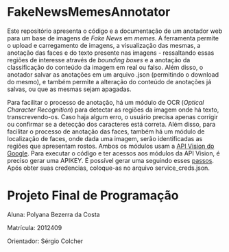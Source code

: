 # FakeNewsMemesAnnotator
Este repositório apresenta o código e a documentação de um anotador web para um base de imagens de *Fake News* em *memes*. A ferramenta permite o upload e carregamento de imagens, a visualização das mesmas, a anotação das faces e do texto presente nas imagens - ressaltando essas regiões de interesse através de *bounding boxes* e a anotação da classificação do conteúdo da imagem em real ou falso. Além disso, o anotador salvar as anotações em um arquivo .json (permitindo o download do mesmo), e também permite a alteração do conteúdo de anotações já salvas, ou que as mesmas sejam apagadas.

Para facilitar o processo de anotação, há um módulo de OCR (*Optical Character Recognition*) para detectar as regiões da imagem onde há texto, transcrevendo-os. Caso haja algum erro, o usuário precisa apenas corrigir ou confirmar se a detecção dos caracteres está correta. Além disso, para facilitar o processo de anotação das faces, também há um módulo de localização de faces, onde dada uma imagem, serão identificadas as regiões que apresentam rostos. Ambos os módulos usam a [API Vision do Google](https://cloud.google.com/vision). Para executar o código e ter acessos aos módulos da API Vision, é preciso gerar uma APIKEY. É possível gerar uma seguindo esses [passos](https://cloud.google.com/vision/docs/quickstart-client-libraries). Após obter suas credencias, coloque-as no arquivo service_creds.json.

# Projeto Final de Programação
 
Aluna: Polyana Bezerra da Costa

Matrícula: 2012409

Orientador: Sérgio Colcher
